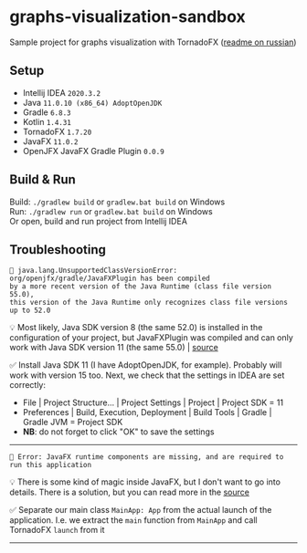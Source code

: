 # graphs-visualization-sandbox
Sample project for graphs visualization with TornadoFX ([readme on russian](https://www.notion.so/skoret/kotlin-graphs-87f8d07433484cfa9024620080f8d45c))

## Setup
- Intellij IDEA `2020.3.2`
- Java `11.0.10 (x86_64) AdoptOpenJDK`
- Gradle `6.8.3`
- Kotlin `1.4.31`
- TornadoFX `1.7.20`
- JavaFX `11.0.2`
- OpenJFX JavaFX Gradle Plugin `0.0.9`

## Build & Run
Build: `./gradlew build` or `gradlew.bat build` on Windows   
Run: `./gradlew run` or `gradlew.bat build` on Windows   
Or open, build and run project from Intellij IDEA

## Troubleshooting
```
👻 java.lang.UnsupportedClassVersionError: org/openjfx/gradle/JavaFXPlugin has been compiled
by a more recent version of the Java Runtime (class file version 55.0),
this version of the Java Runtime only recognizes class file versions up to 52.0
```

💡 Most likely, Java SDK version 8 (the same 52.0) is installed in the configuration of your project, but JavaFXPlugin was compiled and can only work with Java SDK version 11 (the same 55.0) | [source](https://www.baeldung.com/java-lang-unsupportedclassversion)

✅ Install Java SDK 11 (I have AdoptOpenJDK, for example). Probably will work with version 15 too. Next, we check that the settings in IDEA are set correctly:
- File | Project Structure... | Project Settings | Project | Project SDK = 11
- Preferences | Build, Execution, Deployment | Build Tools | Gradle | Gradle JVM = Project SDK
- **NB**: do not forget to click "OK" to save the settings

---
```
👻 Error: JavaFX runtime components are missing, and are required to run this application
```

💡 There is some kind of magic inside JavaFX, but I don't want to go into details. There is a solution, but you can read more in the [source](https://edencoding.com/runtime-components-error/)

✅ Separate our main class `MainApp: App` from the actual launch of the application. I.e. we extract the `main` function from `MainApp` and call TornadoFX `launch` from it

---
